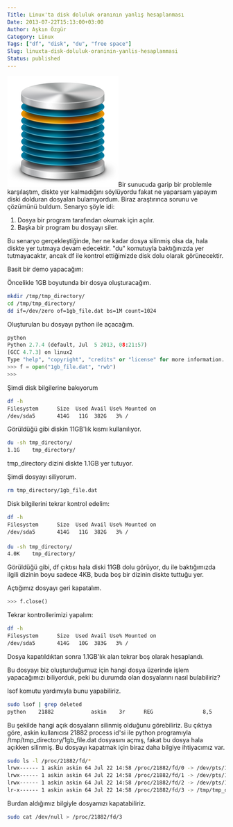 ```yaml
---
Title: Linux'ta disk doluluk oranının yanlış hesaplanması
Date: 2013-07-22T15:13:00+03:00
Author: Aşkın Özgür
Category: Linux
Tags: ["df", "disk", "du", "free space"]
Slug: linuxta-disk-doluluk-oraninin-yanlis-hesaplanmasi
Status: published
---
```


![disk](/uploads/2013/07/disk.png)Bir sunucuda garip bir problemle karşılaştım, diskte yer kalmadığını söylüyordu fakat ne yaparsam yapayım diski dolduran dosyaları bulamıyordum. Biraz araştırınca sorunu ve çözümünü buldum. Senaryo şöyle idi:

1.  Dosya bir program tarafından okumak için açılır.
2.  Başka bir program bu dosyayı siler.

<!--more-->

Bu senaryo gerçekleştiğinde, her ne kadar dosya silinmiş olsa da, hala diskte yer tutmaya devam edecektir. "du" komutuyla baktığınızda yer tutmayacaktır, ancak df ile kontrol ettiğimizde disk dolu olarak görünecektir.

Basit bir demo yapacağım:

Öncelikle 1GB boyutunda bir dosya oluşturacağım.

```bash
mkdir /tmp/tmp_directory/
cd /tmp/tmp_directory/
dd if=/dev/zero of=1gb_file.dat bs=1M count=1024
```

Oluşturulan bu dosyayı python ile açacağım.

```python
python
Python 2.7.4 (default, Jul  5 2013, 08:21:57)
[GCC 4.7.3] on linux2
Type "help", "copyright", "credits" or "license" for more information.
>>> f = open("1gb_file.dat", "rwb")
>>>
```

Şimdi disk bilgilerine bakıyorum

```bash
df -h
Filesystem      Size  Used Avail Use% Mounted on
/dev/sda5       414G   11G  382G   3% /
```

Görüldüğü gibi diskin 11GB'lık kısmı kullanılıyor.

```bash
du -sh tmp_directory/
1.1G    tmp_directory/
```

tmp\_directory dizini diskte 1.1GB yer tutuyor.

Şimdi dosyayı siliyorum.

```bash
rm tmp_directory/1gb_file.dat
```

Disk bilgilerini tekrar kontrol edelim:

```bash
df -h
Filesystem      Size  Used Avail Use% Mounted on
/dev/sda5       414G   11G  382G   3% /

du -sh tmp_directory/
4.0K    tmp_directory/
```

Görüldüğü gibi, df çıktısı hala diski 11GB dolu görüyor, du ile baktığımızda ilgili dizinin boyu sadece 4KB, buda boş bir dizinin diskte tuttuğu yer.

Açtığımız dosyayı geri kapatalım.

```python
>>> f.close()
```

Tekrar kontrollerimizi yapalım:

```bash
df -h
Filesystem      Size  Used Avail Use% Mounted on
/dev/sda5       414G   10G  383G   3% /
```

Dosya kapatıldıktan sonra 1.1GB'lık alan tekrar boş olarak hesaplandı.

Bu dosyayı biz oluşturduğumuz için hangi dosya üzerinde işlem yapacağımızı biliyorduk, peki bu durumda olan dosyalarını nasıl bulabiliriz?

lsof komutu yardımıyla bunu yapabiliriz.

```bash
sudo lsof | grep deleted
python    21882            askin    3r      REG                8,5         0    7211180 /tmp/tmp_directory/1gb_file.dat (deleted)
```

Bu şekilde hangi açık dosyaların silinmiş olduğunu görebiliriz. Bu çıktıya göre, askin kullanıcısı 21882 process id'si ile python programıyla /tmp/tmp\_directory/1gb\_file.dat dosyasını açmış, fakat bu dosya hala açıkken silinmiş. Bu dosyayı kapatmak için biraz daha bilgiye ihtiyacımız var.

```bash
sudo ls -l /proc/21882/fd/*
lrwx------ 1 askin askin 64 Jul 22 14:58 /proc/21882/fd/0 -> /dev/pts/11
lrwx------ 1 askin askin 64 Jul 22 14:58 /proc/21882/fd/1 -> /dev/pts/11
lrwx------ 1 askin askin 64 Jul 22 14:58 /proc/21882/fd/2 -> /dev/pts/11
lr-x------ 1 askin askin 64 Jul 22 14:58 /proc/21882/fd/3 -> /tmp/tmp_directory/1gb_file.dat (deleted)
```

Burdan aldığımız bilgiyle dosyamızı kapatabiliriz.

```bash
sudo cat /dev/null > /proc/21882/fd/3
```
